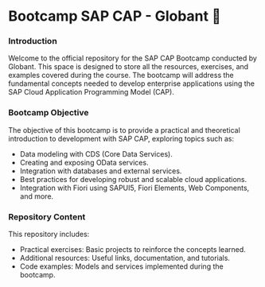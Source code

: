 # Bootcamp SAP CAP - Globant 🚀
### Introduction
Welcome to the official repository for the SAP CAP Bootcamp conducted by Globant. This space is designed to store all the resources, exercises, and examples covered during the course. The bootcamp will address the fundamental concepts needed to develop enterprise applications using the SAP Cloud Application Programming Model (CAP).

### Bootcamp Objective
The objective of this bootcamp is to provide a practical and theoretical introduction to development with SAP CAP, exploring topics such as:
* Data modeling with CDS (Core Data Services).
* Creating and exposing OData services.
* Integration with databases and external services.
* Best practices for developing robust and scalable cloud applications.
* Integration with Fiori using SAPUI5, Fiori Elements, Web Components, and more.

### Repository Content
This repository includes:
* Practical exercises: Basic projects to reinforce the concepts learned.
* Additional resources: Useful links, documentation, and tutorials.
* Code examples: Models and services implemented during the bootcamp.
